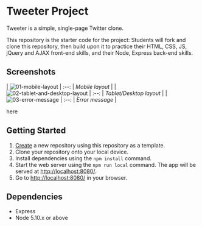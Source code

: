 # Tweeter Project

Tweeter is a simple, single-page Twitter clone.

This repository is the starter code for the project: Students will fork and clone this repository, then build upon it to practice their HTML, CSS, JS, jQuery and AJAX front-end skills, and their Node, Express back-end skills.

## Screenshots
| ![01-mobile-layout](https://user-images.githubusercontent.com/41748727/161408711-24c44cb9-493d-410d-b5d8-3cdd833a4aec.png) |
:--:
| *Mobile layout* |
| ![02-tablet-and-desktop-layout](https://user-images.githubusercontent.com/41748727/161408710-171955d5-ee7c-4d01-88ed-c5fa7091eaf3.png) |
:--:
| *Tablet/Desktop layout* |
| ![03-error-message](https://user-images.githubusercontent.com/41748727/161408709-61d9a995-7bc6-4b9c-a257-c148d34513ca.png) |
:--:
| *Error message* |

here

## Getting Started

1. [Create](https://docs.github.com/en/repositories/creating-and-managing-repositories/creating-a-repository-from-a-template) a new repository using this repository as a template.
2. Clone your repository onto your local device.
3. Install dependencies using the `npm install` command.
4. Start the web server using the `npm run local` command. The app will be served at <http://localhost:8080/>.
5. Go to <http://localhost:8080/> in your browser.

## Dependencies

- Express
- Node 5.10.x or above
